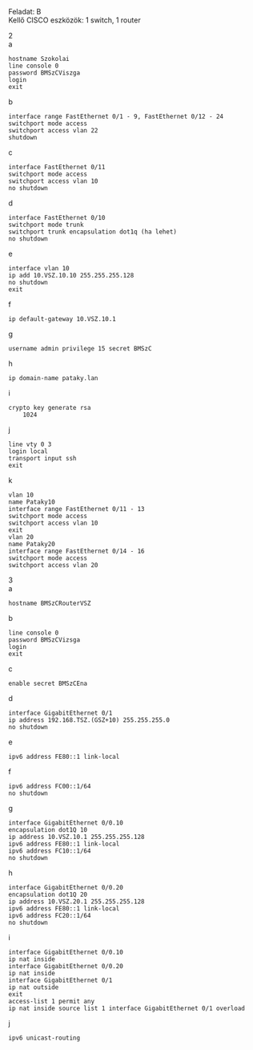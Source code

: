 Feladat: B  
Kellő CISCO eszközök: 1 switch, 1 router  
  
2  
a  
```
hostname Szokolai  
line console 0  
password BMSzCViszga  
login  
exit  
```
  
b  
```
interface range FastEthernet 0/1 - 9, FastEthernet 0/12 - 24  
switchport mode access  
switchport access vlan 22  
shutdown  
```
  
c  
```
interface FastEthernet 0/11  
switchport mode access  
switchport access vlan 10  
no shutdown  
```
  
d  
```
interface FastEthernet 0/10  
switchport mode trunk  
switchport trunk encapsulation dot1q (ha lehet)  
no shutdown  
```
  
e  
```
interface vlan 10  
ip add 10.VSZ.10.10 255.255.255.128  
no shutdown  
exit  
```
  
f  
```
ip default-gateway 10.VSZ.10.1  
```
  
g  
```
username admin privilege 15 secret BMSzC  
```
  
h  
```
ip domain-name pataky.lan  
```
  
i  
```
crypto key generate rsa  
    1024  
```
  
j  
```
line vty 0 3  
login local  
transport input ssh  
exit
```  
  
k  
```
vlan 10  
name Pataky10  
interface range FastEthernet 0/11 - 13  
switchport mode access  
switchport access vlan 10  
exit  
vlan 20  
name Pataky20  
interface range FastEthernet 0/14 - 16  
switchport mode access  
switchport access vlan 20  
```
  
3  
a  
```
hostname BMSzCRouterVSZ  
```
  
b  
```
line console 0  
password BMSzCVizsga  
login  
exit  
```
  
c  
```
enable secret BMSzCEna  
```
  
d  
```
interface GigabitEthernet 0/1  
ip address 192.168.TSZ.(GSZ+10) 255.255.255.0  
no shutdown  
```
  
e  
```
ipv6 address FE80::1 link-local  
```
  
f  
```
ipv6 address FC00::1/64  
no shutdown  
```
  
g  
```
interface GigabitEthernet 0/0.10  
encapsulation dot1Q 10  
ip address 10.VSZ.10.1 255.255.255.128  
ipv6 address FE80::1 link-local  
ipv6 address FC10::1/64  
no shutdown  
```
  
h  
```
interface GigabitEthernet 0/0.20  
encapsulation dot1Q 20  
ip address 10.VSZ.20.1 255.255.255.128  
ipv6 address FE80::1 link-local  
ipv6 address FC20::1/64  
no shutdown  
```
  
i  
```
interface GigabitEthernet 0/0.10  
ip nat inside  
interface GigabitEthernet 0/0.20  
ip nat inside  
interface GigabitEthernet 0/1  
ip nat outside  
exit  
access-list 1 permit any  
ip nat inside source list 1 interface GigabitEthernet 0/1 overload  
```
  
j  
```
ipv6 unicast-routing  
```